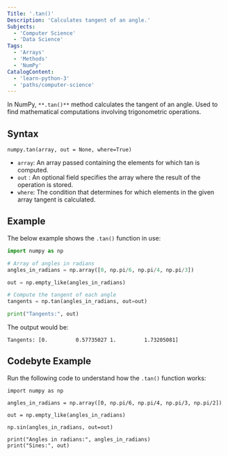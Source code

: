 ```yaml
---
Title: '.tan()'
Description: 'Calculates tangent of an angle.'
Subjects:
  - 'Computer Science'
  - 'Data Science'
Tags:
  - 'Arrays'
  - 'Methods'
  - 'NumPy'
CatalogContent:
  - 'learn-python-3'
  - 'paths/computer-science'
---
```


In NumPy, `**.tan()**` method calculates the tangent of an angle. Used to find mathematical computations involving trigonometric operations.

## Syntax

```pseudo
numpy.tan(array, out = None, where=True)
```

- `array`: An array passed containing the elements for which tan is computed.
- `out` : An optional field specifies the array where the result of the operation is stored.
- `where`: The condition that determines for which elements in the given array tangent is calculated.

## Example

The below example shows the `.tan()` function in use:

```py
import numpy as np

# Array of angles in radians
angles_in_radians = np.array([0, np.pi/6, np.pi/4, np.pi/3])

out = np.empty_like(angles_in_radians)

# Compute the tangent of each angle
tangents = np.tan(angles_in_radians, out=out)

print("Tangents:", out)
```

The output would be:

```shell
Tangents: [0.         0.57735027 1.         1.73205081]
```

## Codebyte Example

Run the following code to understand how the `.tan()` function works:

```codebyte/python
import numpy as np

angles_in_radians = np.array([0, np.pi/6, np.pi/4, np.pi/3, np.pi/2])

out = np.empty_like(angles_in_radians)

np.sin(angles_in_radians, out=out)

print("Angles in radians:", angles_in_radians)
print("Sines:", out)
```
